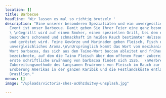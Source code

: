 ```yaml
---
location: []
title: Barbecue
headline: 'Wir lassen es mal so richtig brutzeln '
description: "Eine unserer besonderen Spezialiäten und ein unvergesslicher kulinarischer
  Event ist unser Barbecue. Damit geben Sie Ihrer Feier eine ganz besondere Note.
  \ \nGegrillt wird auf einem Smoker, einem speziellen Grill, bei dem das Grillgut
  besonders schonend und schmackhaft im heißen Rauch bestimmter Holzsorten gegart
  und geröstet wird. Feine Gewürze und Marinaden geben Fleisch, Fisch und Gemüse ein
  unvergleichliches Aroma.\n\nUrsprünglich kommt das Wort vom mexikanisch-spanischen
  Wort barbacoa, das sich aus dem Taíno-Wort buccan ableitet und früher ein Holzgerüst
  bezeichnete, auf dem die Taino Fleisch über dem offenen Feuer zubereiteten. Die
  erste schriftliche Erwähnung von barbacoa findet sich 1526.  \nVerbreitet war die
  Zubereitungsmethode des langsamen Erwärmens von Fleisch im Rauch zur Zeit der spanischen
  Eroberung Amerikas in der ganzen Karibik und die Festlandsküste entlang bis nach
  Brasilien."
menus: []
image: "/uploads/victoria-shes-uc0hzduitwy-unsplash.jpg"

---
```

